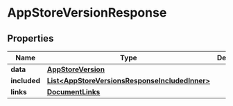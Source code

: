 

# AppStoreVersionResponse


## Properties

| Name | Type | Description | Notes |
|------------ | ------------- | ------------- | -------------|
|**data** | [**AppStoreVersion**](AppStoreVersion.md) |  |  |
|**included** | [**List&lt;AppStoreVersionsResponseIncludedInner&gt;**](AppStoreVersionsResponseIncludedInner.md) |  |  [optional] |
|**links** | [**DocumentLinks**](DocumentLinks.md) |  |  |



